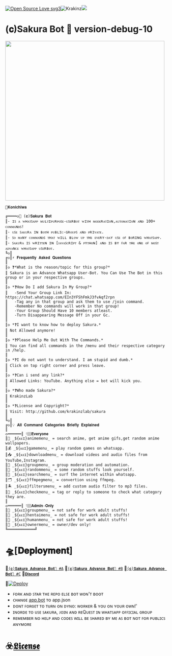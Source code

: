 [![Open Source Love svg3](https://badges.frapsoft.com/os/v3/open-source.svg?v=103)](https://github.com/ellerbrock/open-source-badges/)<img align="centre" src="https://img.shields.io/badge/Made%20for-VSCode-1f425f.svg" alt="Krakinz"/><img align="centre" src="https://img.shields.io/badge/Maintained%3F-yes-green.svg"/>

# (𝐜)Sakura Bot 📡 version-debug-10 

<img align="centre"  height="500" src="https://github.com/Krakinz/Sakura/blob/KrakinzLab/Sakura%E2%98%A3%EF%B8%8FReactor/%D6%86%C7%9F%D3%84%CA%8A%CA%80%C7%9F.png">

```
🦋𝐊𝐨𝐧𝐢𝐜𝐡𝐢𝐰𝐚

╔════◇🍹 (𝐜)𝐒𝐚𝐤𝐮𝐫𝐚 𝐁𝐨𝐭
║- ɪꜱ ᴀ ᴡʜᴀᴛꜱᴀᴘᴘ ᴍᴜʟᴛɪᴘᴜʀᴘᴏꜱᴇ-ᴜꜱᴇʀʙᴏᴛ ᴡɪᴛʜ ᴍᴏᴅᴇʀᴀᴛɪᴏɴ,ᴀᴜᴛᴏᴍᴀᴛɪᴏɴ ᴀɴᴅ 100+ ᴄᴏᴍᴍᴀɴᴅꜱ!
║- ᴜꜱᴇ ꜱᴀᴋᴜʀᴀ ɪɴ ʙᴏᴛʜ ᴘᴜʙʟɪᴄ-ɢʀᴏᴜᴘꜱ ᴀɴᴅ ᴘʀɪᴠᴀᴛᴇ.
║- ꜱᴏ ᴍᴀɴʏ ᴄᴏᴍᴍᴀɴᴅꜱ ᴛʜᴀᴛ ᴡɪʟʟ ʙʟᴏᴡ ᴜᴘ ᴛʜᴇ ᴇᴠᴇʀʏ-ᴅᴀʏ ᴜꜱᴇ ᴏꜰ ʙᴏʀɪɴɢ ᴡʜᴀᴛꜱᴀᴘᴘ.
║- ꜱᴀᴋᴜʀᴀ ɪꜱ ᴡʀɪᴛᴛᴇɴ ɪɴ [ᴊᴀᴠᴀꜱᴄʀɪᴘᴛ & ᴘʏᴛʜᴏɴ] ᴀɴᴅ ɪꜱ ʙʏ ꜰᴀʀ ᴛʜᴇ ᴏɴᴇ ᴏꜰ ᴍᴏꜱᴛ ᴀᴅᴠᴀɴᴄᴇ ᴡʜᴀᴛꜱᴀᴘᴘ ᴜꜱᴇʀʙᴏᴛ.
╚◇║
╔◇║⚡ 𝐅𝐫𝐞𝐪𝐮𝐞𝐧𝐭𝐥𝐲 𝐀𝐬𝐤𝐞𝐝 𝐐𝐮𝐞𝐬𝐭𝐢𝐨𝐧𝐬
║
║◇ ❓*What is the reason/topic for this group?*
║ Sakura is an Advance Whatsapp User-Bot. You Can Use The Bot in this group or in your respective groups.
║
║◇ *❓How Do I add Sakura In My Group?*
║   -Send Your Group Link In: https://chat.whatsapp.com/EIn3YFShFmkJ3fvAqf2rpn
║   -Tag any in that group and ask them to use /join command.
║   -Remember No commands will work in that group!
║   -Your Group Should Have 10 members atleast.
║   -Turn Disappearing Message Off in your Gc.
║
║◇ *❓I want to know how to deploy Sakura.*
║ Not Allowed anymore!
║
║◇ *❓Please Help Me Out With The Commands.*
║ You can find all commands in the /menu and their respective category in /help.
║
║◇ *❓I do not want to understand. I am stupid and dumb.*
║ Click on top right corner and press leave.
║
║◇ *❓Can i send any link?*
║ Allowed Links: YouTube. Anything else = bot will kick you.
║
║◇ *❓Who made Sakura?*
║ KrakinzLab
║
║◇ *❓License and Copyright?*
║ Visit: http://github.com/krakinzlab/sakura
║
╚◇║
╔◇║💡 𝐀𝐥𝐥 𝐂𝐨𝐦𝐦𝐚𝐧𝐝 𝐂𝐚𝐭𝐞𝐠𝐨𝐫𝐢𝐞𝐬 𝐁𝐫𝐢𝐞𝐟𝐥𝐲 𝐄𝐱𝐩𝐥𝐚𝐢𝐧𝐞𝐝
║
◇══════║ 👇🏽𝐄𝐯𝐞𝐫𝐲𝐨𝐧𝐞 
║🍣 _${ᴋᴇɪ}animemenu_ = search anime, get anime gifs,get random anime wallpapers.
║💰 _${ᴋᴇɪ}gamemenu_ = play random games on whatsapp.
║📥 _${ᴋᴇɪ}downloadmenu_ = download videos and audio files from YouTube,Instagram.
║🔰 _${ᴋᴇɪ}groupmenu_ = group moderation and automation.
║🦄 _${ᴋᴇɪ}randommenu_ = some random stuffs look yourself.
║🔎 _${ᴋᴇɪ}searchmenu_ = surf the internet within whatsapp.
║🗂️ _${ᴋᴇɪ}ffmpegmenu_ = convertion using ffmpeg. 
║🏝️ _${ᴋᴇɪ}filtersmenu_ = add custom audio filter to mp3 files.
║🎨 _${ᴋᴇɪ}checkmenu_ = tag or reply to someone to check what category they are.
║
◇══════║ 👇🏽𝐀𝐝𝐦𝐢𝐧-𝐎𝐧𝐥𝐲
║🔰 _${ᴋᴇɪ}groupmenu_ = not safe for work adult stuffs!
║🍄 _${ᴋᴇɪ}hentaimenu_ = not safe for work adult stuffs! 
║🥃 _${ᴋᴇɪ}humanmenu_ = not safe for work adult stuffs!  
║🐙 _${ᴋᴇɪ}ownermenu_ = owner/dev only! 
╚════════════╝
```

# 🛸[𝐃𝐞𝐩𝐥𝐨𝐲𝐦𝐞𝐧𝐭]

🍹[`(𝐜)𝐒𝐚𝐤𝐮𝐫𝐚 𝐀𝐝𝐯𝐚𝐧𝐜𝐞 𝐁𝐨𝐭🍾 #A`](https://chat.whatsapp.com/LKN8uVBd8ucHRHofz0jBSd)
🍹[`(𝐜)𝐒𝐚𝐤𝐮𝐫𝐚 𝐀𝐝𝐯𝐚𝐧𝐜𝐞 𝐁𝐨𝐭🍾 #B`](https://chat.whatsapp.com/HKO5WLEZxMe3xWCyiv6vBu)
🍹[`(𝐜)𝐒𝐚𝐤𝐮𝐫𝐚 𝐀𝐝𝐯𝐚𝐧𝐜𝐞 𝐁𝐨𝐭🍾 #C`](https://chat.whatsapp.com/EIn3YFShFmkJ3fvAqf2rpn)
🍹[`𝐃𝐢𝐬𝐜𝐨𝐫𝐝`](https://discord.gg/xcFN6NDHEV)

🍹[![Deploy](https://www.herokucdn.com/deploy/button.svg)](https://heroku.com/deploy?template=https://github.com/Krakinz/Sakura.git/tree/KrakinzLab)

- ꜰᴏʀᴋ ᴀɴᴅ ꜱᴛᴀʀ ᴛʜᴇ ʀᴇᴘᴏ ᴇʟꜱᴇ ʙᴏᴛ ᴡᴏɴ'ᴛ ʙᴏᴏᴛ
- ᴄʜᴀɴɢᴇ [app.bot](app.bot) ᴛᴏ app.json
- ᴅᴏɴᴛ ꜰᴏʀɢᴇᴛ ᴛᴏ ᴛᴜʀɴ ᴏɴ ᴅʏɴᴏ: ᴡᴏʀᴋᴇʀ & ʏᴏᴜ ᴏɴ ʏᴏᴜʀ ᴏᴡɴ!'
- ɪɴᴏʀᴅᴇ ᴛᴏ ᴜꜱᴇ ꜱᴀᴋᴜʀᴀ, ᴊᴏɪɴ ᴀɴᴅ ʀᴇQᴜᴇꜱᴛ ɪɴ ᴡʜᴀᴛꜱᴀᴘᴘ ᴏꜰꜰɪᴄɪᴀʟ ɢʀᴏᴜᴘ
- ʀᴇᴍᴇᴍʙᴇʀ ɴᴏ ʜᴇʟᴘ ᴀɴᴅ ᴄᴏᴅᴇꜱ ᴡɪʟʟ ʙᴇ ꜱʜᴀʀᴇᴅ ʙʏ ᴍᴇ ᴀꜱ ʙᴏᴛ ɴᴏᴛ ꜰᴏʀ ᴘᴜʙʟɪᴄꜱ ᴀɴʏᴍᴏʀᴇ

# ☣️[𝕷𝖎𝖈𝖊𝖓𝖘𝖊](LICENSE)
